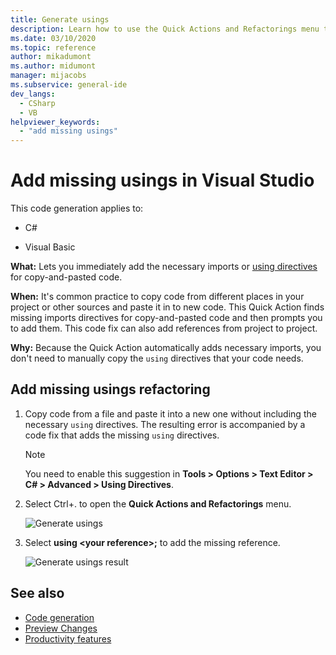 ```yaml
---
title: Generate usings
description: Learn how to use the Quick Actions and Refactorings menu to immediately add the necessary imports or using directives for copy-and-pasted code.
ms.date: 03/10/2020
ms.topic: reference
author: mikadumont
ms.author: midumont
manager: mijacobs
ms.subservice: general-ide
dev_langs:
  - CSharp
  - VB
helpviewer_keywords:
  - "add missing usings"
---
```

# Add missing usings in Visual Studio

This code generation applies to:

- C#

- Visual Basic

**What:** Lets you immediately add the necessary imports or [using directives](/dotnet/csharp/language-reference/keywords/using-directive) for copy-and-pasted code.

**When:** It's common practice to copy code from different places in your project or other sources and paste it in to new code. This Quick Action finds missing imports directives for copy-and-pasted code and then prompts you to add them. This code fix can also add references from project to project.

**Why:** Because the Quick Action automatically adds necessary imports, you don't need to manually copy the `using` directives that your code needs.

## Add missing usings refactoring

1. Copy code from a file and paste it into a new one without including the necessary `using` directives. The resulting error is accompanied by a code fix that adds the missing `using` directives.

    > [!NOTE]
    > You need to enable this suggestion in **Tools > Options > Text Editor > C# > Advanced > Using Directives**.

2. Select Ctrl+. to open the **Quick Actions and Refactorings** menu.

    ![Generate usings](media/generate-using-codefix.png)

3. Select **using \<your reference\>;** to add the missing reference.

    ![Generate usings result](media/generate-using-result.png)

## See also

- [Code generation](../code-generation-in-visual-studio.md)
- [Preview Changes](../../ide/preview-changes.md)
- [Productivity features](../productivity-features.md)
